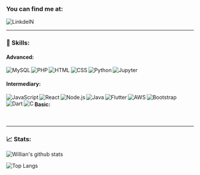 ### You can find me at:
<a target="_blank" href="https://www.linkedin.com/in/robsondruiz/">
  <img align="left" alt="LinkdeIN" src="https://img.shields.io/badge/LinkedIn-0077B5?style=for-the-badge&logo=linkedin&logoColor=white" />
</a>
<br/>

---

### 🚀 Skills:
#### Advanced:
<img align="left" alt="MySQL" src="https://img.shields.io/badge/MySQL-00000F?style=for-the-badge&logo=mysql&logoColor=white" />
<img align="left" alt="PHP" src="https://img.shields.io/badge/PHP-777BB4?style=for-the-badge&logo=php&logoColor=white" />
<img align="left" alt="HTML" src="https://img.shields.io/badge/HTML5-E34F26?style=for-the-badge&logo=html5&logoColor=white" />
<img align="left" alt="CSS" src="https://img.shields.io/badge/CSS3-1572B6?style=for-the-badge&logo=css3&logoColor=white" />
<img align="left" alt="Python" src="https://img.shields.io/badge/Python-3776AB?style=for-the-badge&logo=python&logoColor=white" />
<img align="left" alt="Jupyter" src="https://img.shields.io/badge/Jupyter-F37626.svg?&style=for-the-badge&logo=Jupyter&logoColor=white" />
<img align="left" alt="" src="https://img.shields.io/badge/Visual_Studio_Code-0078D4?style=for-the-badge&logo=visual%20studio%20code&logoColor=white" />
<img align="left" alt="" src="https://img.shields.io/badge/Git-F05032?style=for-the-badge&logo=git&logoColor=white" />
<br/>

#### Intermediary:
<img align="left" alt="JavaScript" src="https://img.shields.io/badge/JavaScript-F7DF1E?style=for-the-badge&logo=javascript&logoColor=black" />
<img align="left" alt="React" src="https://img.shields.io/badge/React-5ED3F3?style=for-the-badge&logo=react&logoColor=black" />
<img align="left" alt="Node.js" src="https://img.shields.io/badge/Node.js-43853D?style=for-the-badge&logo=node.js&logoColor=white" />
<img aling="left" alt="" src="https://img.shields.io/badge/Docker-2CA5E0?style=for-the-badge&logo=docker&logoColor=white" />
<img align="left" alt="Java" src="https://img.shields.io/badge/Java-ED8B00?style=for-the-badge&logo=java&logoColor=white" />
<img align="left" alt="Flutter" src="https://img.shields.io/badge/Flutter-02569B?style=for-the-badge&logo=flutter&logoColor=white" />
<img align="left" alt="AWS" src="https://img.shields.io/badge/Amazon_AWS-232F3E?style=for-the-badge&logo=amazon-aws&logoColor=white" />
<img align="left" alt="Bootstrap" src="https://img.shields.io/badge/Bootstrap-563D7C?style=for-the-badge&logo=bootstrap&logoColor=white" />
<img align="left" alt="Dart" src="https://img.shields.io/badge/Dart-0175C2?style=for-the-badge&logo=dart&logoColor=white" />
<img align="left" alt="C" src="https://img.shields.io/badge/C-00599C?style=for-the-badge&logo=c&logoColor=white" />
<br/>

#### Basic:
<img align="left" alt="" src="https://img.shields.io/badge/Yarn-2C8EBB?style=for-the-badge&logo=yarn&logoColor=white" />
<img align="left" alt="" src="https://img.shields.io/badge/TypeScript-007ACC?style=for-the-badge&logo=typescript&logoColor=white" />
<img align="left" alt="" src="https://img.shields.io/badge/MongoDB-4EA94B?style=for-the-badge&logo=mongodb&logoColor=white" />
<img align="left" alt="" src="https://img.shields.io/badge/PostgreSQL-316192?style=for-the-badge&logo=postgresql&logoColor=white" />
<img align="left" alt="" src="https://img.shields.io/badge/conda-342B029.svg?&style=for-the-badge&logo=anaconda&logoColor=white" />
<br/>

---

### 📈 Stats:

![Willian's github stats](https://github-readme-stats.vercel.app/api?username=robsonruiz&count_private=true&show_icons=true&theme=dark)

![Top Langs](https://github-readme-stats.vercel.app/api/top-langs/?username=robsonruiz&count_private=true&layout=compact&show_icons=true&langs_count=10&theme=dark)
